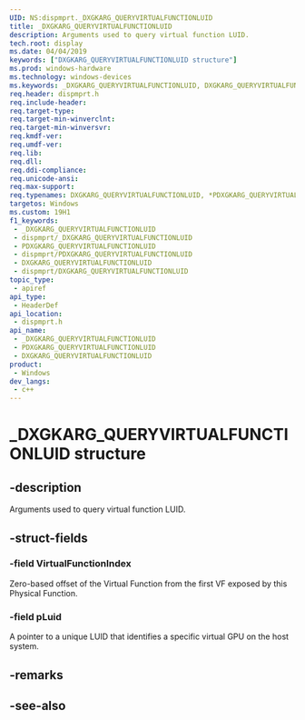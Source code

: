 ```yaml
---
UID: NS:dispmprt._DXGKARG_QUERYVIRTUALFUNCTIONLUID
title: _DXGKARG_QUERYVIRTUALFUNCTIONLUID
description: Arguments used to query virtual function LUID.
tech.root: display
ms.date: 04/04/2019
keywords: ["DXGKARG_QUERYVIRTUALFUNCTIONLUID structure"]
ms.prod: windows-hardware
ms.technology: windows-devices
ms.keywords: _DXGKARG_QUERYVIRTUALFUNCTIONLUID, DXGKARG_QUERYVIRTUALFUNCTIONLUID, *PDXGKARG_QUERYVIRTUALFUNCTIONLUID,
req.header: dispmprt.h
req.include-header: 
req.target-type: 
req.target-min-winverclnt: 
req.target-min-winversvr: 
req.kmdf-ver: 
req.umdf-ver: 
req.lib: 
req.dll: 
req.ddi-compliance: 
req.unicode-ansi: 
req.max-support: 
req.typenames: DXGKARG_QUERYVIRTUALFUNCTIONLUID, *PDXGKARG_QUERYVIRTUALFUNCTIONLUID
targetos: Windows
ms.custom: 19H1
f1_keywords:
 - _DXGKARG_QUERYVIRTUALFUNCTIONLUID
 - dispmprt/_DXGKARG_QUERYVIRTUALFUNCTIONLUID
 - PDXGKARG_QUERYVIRTUALFUNCTIONLUID
 - dispmprt/PDXGKARG_QUERYVIRTUALFUNCTIONLUID
 - DXGKARG_QUERYVIRTUALFUNCTIONLUID
 - dispmprt/DXGKARG_QUERYVIRTUALFUNCTIONLUID
topic_type:
 - apiref
api_type:
 - HeaderDef
api_location:
 - dispmprt.h
api_name:
 - _DXGKARG_QUERYVIRTUALFUNCTIONLUID
 - PDXGKARG_QUERYVIRTUALFUNCTIONLUID
 - DXGKARG_QUERYVIRTUALFUNCTIONLUID
product:
 - Windows
dev_langs:
 - c++
---
```


# _DXGKARG_QUERYVIRTUALFUNCTIONLUID structure


## -description

Arguments used to query virtual function LUID.

## -struct-fields

### -field VirtualFunctionIndex

Zero-based offset of the Virtual Function from the first VF exposed by this Physical Function.

### -field pLuid

 
A pointer to a unique LUID that identifies a specific virtual GPU on the host system.

## -remarks

## -see-also

